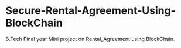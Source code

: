 # Secure-Rental-Agreement-Using-BlockChain
B.Tech Final year Mini project on Rental_Agreement using BlockChain.
